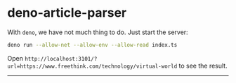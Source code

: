# deno-article-parser

With `deno`, we have not much thing to do. Just start the server:

```bash
deno run --allow-net --allow-env --allow-read index.ts
```

Open `http://localhost:3101/?url=https://www.freethink.com/technology/virtual-world` to see the result.

---
